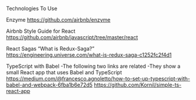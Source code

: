 Technologies To Use

Enzyme
https://github.com/airbnb/enzyme

Airbnb Style Guide for React
https://github.com/airbnb/javascript/tree/master/react


React Sagas
“What is Redux-Saga?” https://engineering.universe.com/what-is-redux-saga-c1252fc2f4d1



TypeScript with Babel
-The following two links are related
-They show a small React app that uses Babel and TypeScript
https://medium.com/@francesco.agnoletto/how-to-set-up-typescript-with-babel-and-webpack-6fba1b6e72d5
https://github.com/Kornil/simple-ts-react-app

